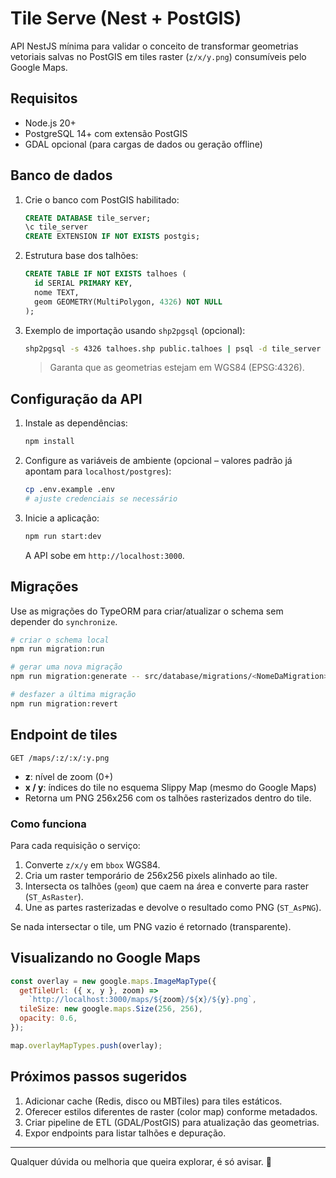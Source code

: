 # Tile Serve (Nest + PostGIS)

API NestJS mínima para validar o conceito de transformar geometrias vetoriais salvas no PostGIS em tiles raster (`z/x/y.png`) consumíveis pelo Google Maps.

## Requisitos

- Node.js 20+
- PostgreSQL 14+ com extensão PostGIS
- GDAL opcional (para cargas de dados ou geração offline)

## Banco de dados

1. Crie o banco com PostGIS habilitado:

   ```sql
   CREATE DATABASE tile_server;
   \c tile_server
   CREATE EXTENSION IF NOT EXISTS postgis;
   ```

2. Estrutura base dos talhões:

   ```sql
   CREATE TABLE IF NOT EXISTS talhoes (
     id SERIAL PRIMARY KEY,
     nome TEXT,
     geom GEOMETRY(MultiPolygon, 4326) NOT NULL
   );
   ```

3. Exemplo de importação usando `shp2pgsql` (opcional):

   ```bash
   shp2pgsql -s 4326 talhoes.shp public.talhoes | psql -d tile_server
   ```

   > Garanta que as geometrias estejam em WGS84 (EPSG:4326).

## Configuração da API

1. Instale as dependências:

   ```bash
   npm install
   ```

2. Configure as variáveis de ambiente (opcional – valores padrão já apontam para `localhost/postgres`):

   ```bash
   cp .env.example .env
   # ajuste credenciais se necessário
   ```

3. Inicie a aplicação:

   ```bash
   npm run start:dev
   ```

   A API sobe em `http://localhost:3000`.

## Migrações

Use as migrações do TypeORM para criar/atualizar o schema sem depender do `synchronize`.

```bash
# criar o schema local
npm run migration:run

# gerar uma nova migração
npm run migration:generate -- src/database/migrations/<NomeDaMigration>

# desfazer a última migração
npm run migration:revert
```

## Endpoint de tiles

`GET /maps/:z/:x/:y.png`

- **z**: nível de zoom (0+)
- **x / y**: índices do tile no esquema Slippy Map (mesmo do Google Maps)
- Retorna um PNG 256x256 com os talhões rasterizados dentro do tile.

### Como funciona

Para cada requisição o serviço:

1. Converte `z/x/y` em `bbox` WGS84.
2. Cria um raster temporário de 256x256 pixels alinhado ao tile.
3. Intersecta os talhões (`geom`) que caem na área e converte para raster (`ST_AsRaster`).
4. Une as partes rasterizadas e devolve o resultado como PNG (`ST_AsPNG`).

Se nada intersectar o tile, um PNG vazio é retornado (transparente).

## Visualizando no Google Maps

```js
const overlay = new google.maps.ImageMapType({
  getTileUrl: ({ x, y }, zoom) =>
    `http://localhost:3000/maps/${zoom}/${x}/${y}.png`,
  tileSize: new google.maps.Size(256, 256),
  opacity: 0.6,
});

map.overlayMapTypes.push(overlay);
```

## Próximos passos sugeridos

1. Adicionar cache (Redis, disco ou MBTiles) para tiles estáticos.
2. Oferecer estilos diferentes de raster (color map) conforme metadados.
3. Criar pipeline de ETL (GDAL/PostGIS) para atualização das geometrias.
4. Expor endpoints para listar talhões e depuração.

---

Qualquer dúvida ou melhoria que queira explorar, é só avisar. 🚜
